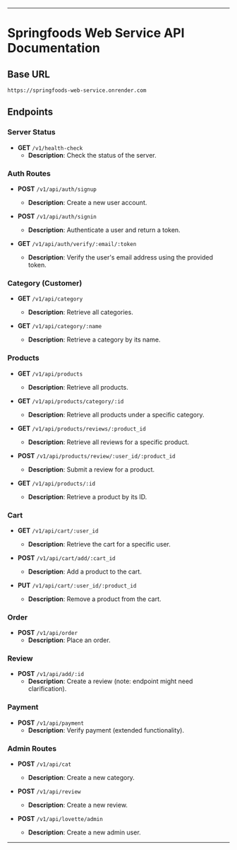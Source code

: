 
---

# Springfoods Web Service API Documentation

## Base URL
```
https://springfoods-web-service.onrender.com
```

## Endpoints

### Server Status
- **GET** `/v1/health-check`
  - **Description**: Check the status of the server.

### Auth Routes
- **POST** `/v1/api/auth/signup`
  - **Description**: Create a new user account.

- **POST** `/v1/api/auth/signin`
  - **Description**: Authenticate a user and return a token.

- **GET** `/v1/api/auth/verify/:email/:token`
  - **Description**: Verify the user's email address using the provided token.

### Category (Customer)
- **GET** `/v1/api/category`
  - **Description**: Retrieve all categories.

- **GET** `/v1/api/category/:name`
  - **Description**: Retrieve a category by its name.

### Products
- **GET** `/v1/api/products`
  - **Description**: Retrieve all products.

- **GET** `/v1/api/products/category/:id`
  - **Description**: Retrieve all products under a specific category.

- **GET** `/v1/api/products/reviews/:product_id`
  - **Description**: Retrieve all reviews for a specific product.

- **POST** `/v1/api/products/review/:user_id/:product_id`
  - **Description**: Submit a review for a product.

- **GET** `/v1/api/products/:id`
  - **Description**: Retrieve a product by its ID.

### Cart
- **GET** `/v1/api/cart/:user_id`
  - **Description**: Retrieve the cart for a specific user.

- **POST** `/v1/api/cart/add/:cart_id`
  - **Description**: Add a product to the cart.

- **PUT** `/v1/api/cart/:user_id/:product_id`
  - **Description**: Remove a product from the cart.

### Order
- **POST** `/v1/api/order`
  - **Description**: Place an order.

### Review
- **POST** `/v1/api/add/:id`
  - **Description**: Create a review (note: endpoint might need clarification).

### Payment
- **POST** `/v1/api/payment`
  - **Description**: Verify payment (extended functionality).

### Admin Routes
- **POST** `/v1/api/cat`
  - **Description**: Create a new category.

- **POST** `/v1/api/review`
  - **Description**: Create a new review.

- **POST** `/v1/api/lovette/admin`
  - **Description**: Create a new admin user.

---